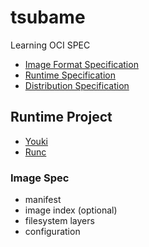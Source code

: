 # tsubame

Learning OCI SPEC

- [Image Format Specification](https://github.com/opencontainers/image-spec/blob/main/spec.md)
- [Runtime Specification](https://github.com/opencontainers/runtime-spec/blob/master/spec.md)
- [Distribution Specification](https://github.com/opencontainers/distribution-spec/blob/main/spec.md)

## Runtime Project

- [Youki](https://github.com/containers/youki)
- [Runc](https://github.com/opencontainers/runc)

### Image Spec

- manifest
- image index (optional)
- filesystem layers
- configuration
